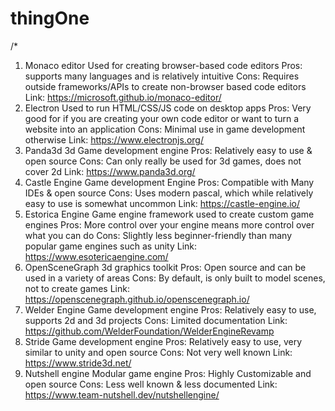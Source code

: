 # thingOne

/*
1. Monaco editor
Used for creating browser-based code editors
Pros: supports many languages and is relatively intuitive
Cons: Requires outside frameworks/APIs to create non-browser based code editors
Link: https://microsoft.github.io/monaco-editor/
2. Electron
Used to run HTML/CSS/JS code on desktop apps
Pros: Very good for if you are creating your own code editor or want to turn a website into an application
Cons: Minimal use in game development otherwise
Link: https://www.electronjs.org/
3. Panda3d
3d Game development engine
Pros: Relatively easy to use & open source
Cons: Can only really be used for 3d games, does not cover 2d
Link: https://www.panda3d.org/
4. Castle Engine
Game development Engine
Pros: Compatible with Many IDEs & open source
Cons: Uses modern pascal, which while relatively easy to use is somewhat uncommon
Link: https://castle-engine.io/
6.  Estorica Engine
Game engine framework used to create custom game engines
Pros: More control over your engine means more control over what you can do
Cons: Slightly less beginner-friendly than many popular game engines such as unity
Link: https://www.esotericaengine.com/
7. OpenSceneGraph
3d graphics toolkit
Pros: Open source and can be used in a variety of areas
Cons: By default, is only built to model scenes, not to create games
Link: https://openscenegraph.github.io/openscenegraph.io/
8. Welder Engine
Game development engine
Pros: Relatively easy to use, supports 2d and 3d projects
Cons: Limited documentation
Link: https://github.com/WelderFoundation/WelderEngineRevamp
9. Stride
Game development engine
Pros: Relatively easy to use, very similar to unity and open source
Cons: Not very well known
Link: https://www.stride3d.net/
10. Nutshell engine
Modular game engine
Pros: Highly Customizable and open source
Cons: Less well known & less documented
Link: https://www.team-nutshell.dev/nutshellengine/
